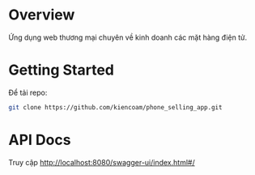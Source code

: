 # Overview

Ứng dụng web thương mại chuyên về kinh doanh các mặt hàng điện tử.

# Getting Started

Để tải repo:
```bash
git clone https://github.com/kiencoam/phone_selling_app.git
```

# API Docs

Truy cập [http://localhost:8080/swagger-ui/index.html#/](http://localhost:8080/swagger-ui/index.html#/)
